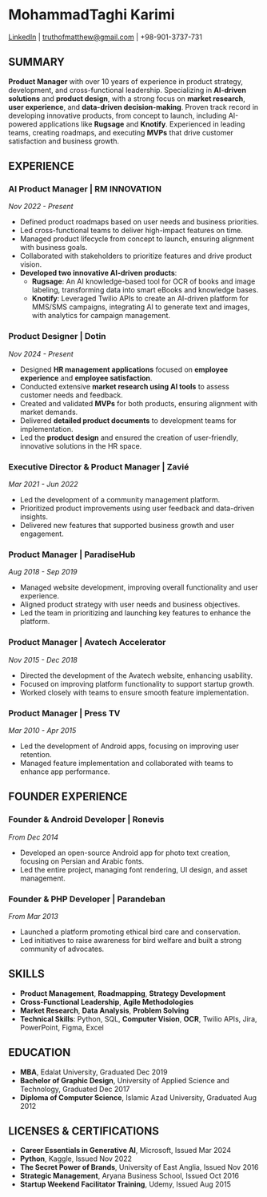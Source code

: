 # MohammadTaghi Karimi  
[LinkedIn](https://linkedin.com/in/truthofmatthew/) | truthofmatthew@gmail.com | +98-901-3737-731

## SUMMARY
**Product Manager** with over 10 years of experience in product strategy, development, and cross-functional leadership. Specializing in **AI-driven solutions** and **product design**, with a strong focus on **market research**, **user experience**, and **data-driven decision-making**. Proven track record in developing innovative products, from concept to launch, including AI-powered applications like **Rugsage** and **Knotify**. Experienced in leading teams, creating roadmaps, and executing **MVPs** that drive customer satisfaction and business growth.

## EXPERIENCE

### AI Product Manager | RM INNOVATION  
*Nov 2022 - Present*  
- Defined product roadmaps based on user needs and business priorities.  
- Led cross-functional teams to deliver high-impact features on time.  
- Managed product lifecycle from concept to launch, ensuring alignment with business goals.  
- Collaborated with stakeholders to prioritize features and drive product vision.  
- **Developed two innovative AI-driven products**:
  - **Rugsage**: An AI knowledge-based tool for OCR of books and image labeling, transforming data into smart eBooks and knowledge bases.  
  - **Knotify**: Leveraged Twilio APIs to create an AI-driven platform for MMS/SMS campaigns, integrating AI to generate text and images, with analytics for campaign management.

### Product Designer | Dotin  
*Nov 2024 - Present*  
- Designed **HR management applications** focused on **employee experience** and **employee satisfaction**.  
- Conducted extensive **market research using AI tools** to assess customer needs and feedback.  
- Created and validated **MVPs** for both products, ensuring alignment with market demands.  
- Delivered **detailed product documents** to development teams for implementation.  
- Led the **product design** and ensured the creation of user-friendly, innovative solutions in the HR space.

### Executive Director & Product Manager | Zavié  
*Mar 2021 - Jun 2022*  
- Led the development of a community management platform.  
- Prioritized product improvements using user feedback and data-driven insights.  
- Delivered new features that supported business growth and user engagement.

### Product Manager | ParadiseHub  
*Aug 2018 - Sep 2019*  
- Managed website development, improving overall functionality and user experience.  
- Aligned product strategy with user needs and business objectives.  
- Led the team in prioritizing and launching key features to enhance the platform.

### Product Manager | Avatech Accelerator  
*Nov 2015 - Dec 2018*  
- Directed the development of the Avatech website, enhancing usability.  
- Focused on improving platform functionality to support startup growth.  
- Worked closely with teams to ensure smooth feature implementation.

### Product Manager | Press TV  
*Mar 2010 - Apr 2015*  
- Led the development of Android apps, focusing on improving user retention.  
- Managed feature implementation and collaborated with teams to enhance app performance.

## FOUNDER EXPERIENCE

### Founder & Android Developer | Ronevis  
*From Dec 2014*  
- Developed an open-source Android app for photo text creation, focusing on Persian and Arabic fonts.  
- Led the entire project, managing font rendering, UI design, and asset management.

### Founder & PHP Developer | Parandeban  
*From Mar 2013*  
- Launched a platform promoting ethical bird care and conservation.  
- Led initiatives to raise awareness for bird welfare and built a strong community of advocates.

## SKILLS
- **Product Management**, **Roadmapping**, **Strategy Development**
- **Cross-Functional Leadership**, **Agile Methodologies**
- **Market Research**, **Data Analysis**, **Problem Solving**
- **Technical Skills**: Python, SQL, **Computer Vision**, **OCR**, Twilio APIs, Jira, PowerPoint, Figma, Excel

## EDUCATION
- **MBA**, Edalat University, Graduated Dec 2019  
- **Bachelor of Graphic Design**, University of Applied Science and Technology, Graduated Dec 2017  
- **Diploma of Computer Science**, Islamic Azad University, Graduated Aug 2012

## LICENSES & CERTIFICATIONS
- **Career Essentials in Generative AI**, Microsoft, Issued Mar 2024  
- **Python**, Kaggle, Issued Nov 2022  
- **The Secret Power of Brands**, University of East Anglia, Issued Nov 2016  
- **Strategic Management**, Aryana Business School, Issued Oct 2016  
- **Startup Weekend Facilitator Training**, Udemy, Issued Aug 2015
